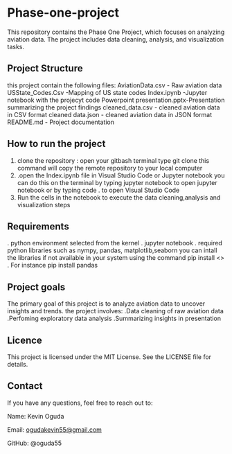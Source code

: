 # Phase-one-project
This repository contains the Phase One Project, which focuses on analyzing aviation data. The project includes data cleaning, analysis, and visualization tasks.

## Project Structure
this project contain the following files:
AviationData.csv - Raw aviation data
USState_Codes.Csv -Mapping of US state codes
Index.ipynb -Jupyter notebook with the projecyt code 
Powerpoint presentation.pptx-Presentation summarizing the project findings
cleaned_data.csv - cleaned aviation data in CSV format 
cleaned data.json - cleaned aviation data in JSON format
README.md - Project documentation

## How to run the project
 1. clone the repository :
open your gitbash terminal
 type git clone <repository-url> 
 this command will copy the remote repository to your local computer
 2. .open  the Index.ipynb file in Visual Studio Code or Jupyter notebook
 you can do this on the terminal by typing jupyter notebook to open jupyter notebook or by typing code . to open Visual Studio Code
 3. Run the cells in the notebook to execute the data cleaning,analysis and visualization steps

## Requirements
. python environment selected from the kernel
. jupyter notebook
. required python libraries such as nympy, pandas, matplotlib,seaborn
you can intall the libraries if not available in your system using the command pip install <> . For instance pip install pandas

## Project goals
The primary goal of this project is to analyze aviation data to uncover insights and trends.
the project involves:
 .Data cleaning of raw aviation data
 .Perfoming exploratory data analysis
 .Summarizing insights in presentation

 ## Licence
 This project is licensed under the MIT License. See the LICENSE file for details.

 ## Contact
 If you have any questions, feel free to reach out to:

Name: Kevin Oguda

Email: ogudakevin55@gmail.com

GitHub: @oguda55

  


